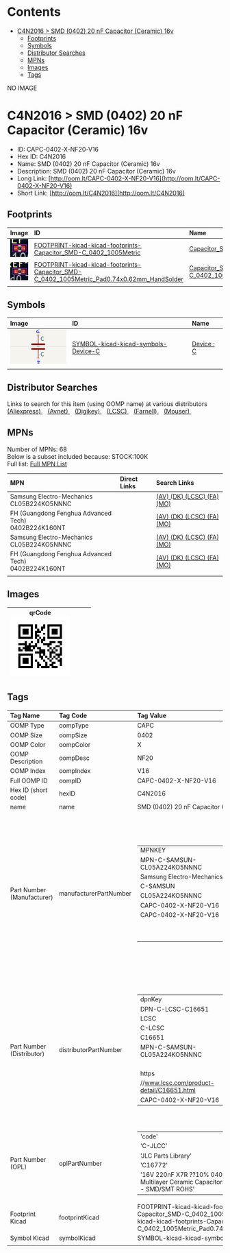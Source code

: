 



Contents
========

* [C4N2016 > SMD (0402) 20 nF Capacitor (Ceramic) 16v](#c4n2016--smd-0402-20-nf-capacitor-ceramic-16v)
	* [Footprints](#footprints)
	* [Symbols](#symbols)
	* [Distributor Searches](#distributor-searches)
	* [MPNs](#mpns)
	* [Images](#images)
	* [Tags](#tags)
  
NO IMAGE  
# C4N2016 > SMD (0402) 20 nF Capacitor (Ceramic) 16v

- ID: CAPC-0402-X-NF20-V16
- Hex ID: C4N2016
- Name: SMD (0402) 20 nF Capacitor (Ceramic) 16v
- Description: SMD (0402) 20 nF Capacitor (Ceramic) 16v
- Long Link: [http://oom.lt/CAPC-0402-X-NF20-V16](http://oom.lt/CAPC-0402-X-NF20-V16)
- Short Link: [http://oom.lt/C4N2016](http://oom.lt/C4N2016)

## Footprints
  

|Image|ID|Name|
| :--- | :--- | :--- |
|[![](https://raw.githubusercontent.com/oomlout/oomlout_OOMP_eda_V2/main/FOOTPRINT/kicad/kicad-footprints/Capacitor_SMD/C_0402_1005Metric/image_140.png)](https://github.com/oomlout/oomlout_OOMP_eda_V2/tree/main/FOOTPRINT/kicad/kicad-footprints/Capacitor_SMD/C_0402_1005Metric/)|[FOOTPRINT-kicad-kicad-footprints-Capacitor_SMD-C_0402_1005Metric](https://github.com/oomlout/oomlout_OOMP_eda_V2/tree/main/FOOTPRINT/kicad/kicad-footprints/Capacitor_SMD/C_0402_1005Metric/)|[Capacitor_SMD : C_0402_1005Metric](https://github.com/oomlout/oomlout_OOMP_eda_V2/tree/main/FOOTPRINT/kicad/kicad-footprints/Capacitor_SMD/C_0402_1005Metric/)|
|[![](https://raw.githubusercontent.com/oomlout/oomlout_OOMP_eda_V2/main/FOOTPRINT/kicad/kicad-footprints/Capacitor_SMD/C_0402_1005Metric_Pad0.74x0.62mm_HandSolder/image_140.png)](https://github.com/oomlout/oomlout_OOMP_eda_V2/tree/main/FOOTPRINT/kicad/kicad-footprints/Capacitor_SMD/C_0402_1005Metric_Pad0.74x0.62mm_HandSolder/)|[FOOTPRINT-kicad-kicad-footprints-Capacitor_SMD-C_0402_1005Metric_Pad0.74x0.62mm_HandSolder](https://github.com/oomlout/oomlout_OOMP_eda_V2/tree/main/FOOTPRINT/kicad/kicad-footprints/Capacitor_SMD/C_0402_1005Metric_Pad0.74x0.62mm_HandSolder/)|[Capacitor_SMD : C_0402_1005Metric_Pad0.74x0.62mm_HandSolder](https://github.com/oomlout/oomlout_OOMP_eda_V2/tree/main/FOOTPRINT/kicad/kicad-footprints/Capacitor_SMD/C_0402_1005Metric_Pad0.74x0.62mm_HandSolder/)|
||||

## Symbols
  

|Image|ID|Name|
| :--- | :--- | :--- |
|[![](https://raw.githubusercontent.com/oomlout/oomlout_OOMP_eda_V2/main/SYMBOL/kicad/kicad-symbols/Device/C/image_140.png)](https://github.com/oomlout/oomlout_OOMP_eda_V2/tree/main/SYMBOL/kicad/kicad-symbols/Device/C/)|[SYMBOL-kicad-kicad-symbols-Device-C](https://github.com/oomlout/oomlout_OOMP_eda_V2/tree/main/SYMBOL/kicad/kicad-symbols/Device/C/)|[Device : C](https://github.com/oomlout/oomlout_OOMP_eda_V2/tree/main/SYMBOL/kicad/kicad-symbols/Device/C/)|
||||

## Distributor Searches
  
Links to search for this item (using OOMP name) at various distributors  
[(Aliexpress) ](https://www.aliexpress.com/wholesale?SearchText=1117SMD+0402+20+nF+Capacitor+Ceramic+16v)&nbsp;&nbsp;&nbsp;[(Avnet) ](https://www.avnet.com/shop/us/search/SMD+0402+20+nF+Capacitor+Ceramic+16v)&nbsp;&nbsp;&nbsp;[(Digikey) ](https://www.digikey.co.uk/en/products/result?s=SMD+0402+20+nF+Capacitor+Ceramic+16v)&nbsp;&nbsp;&nbsp;[(LCSC) ](https://www.lcsc.com/search?q=SMD+0402+20+nF+Capacitor+Ceramic+16v)&nbsp;&nbsp;&nbsp;[(Farnell) ](https://uk.farnell.com/search?st=SMD+0402+20+nF+Capacitor+Ceramic+16v)&nbsp;&nbsp;&nbsp;[(Mouser) ](https://www.mouser.com/c/?q=SMD+0402+20+nF+Capacitor+Ceramic+16v)&nbsp;&nbsp;&nbsp;
## MPNs
  
Number of MPNs: 68<br>Below is a subset included because: STOCK:100K <br>Full list: [Full MPN List](MPNLIST.md)  

|MPN|Direct Links|Search Links|
| :--- | :--- | :--- |
|Samsung Electro-Mechanics<br>CL05B224KO5NNNC||[(AV) ](https://www.avnet.com/shop/us/search/CL05B224KO5NNNC)[(DK) ](https://www.digikey.co.uk/products/en?keywords=CL05B224KO5NNNC)[(LCSC) ](https://www.lcsc.com/search?q=CL05B224KO5NNNC)[(FA) ](https://uk.farnell.com/search?st=CL05B224KO5NNNC)[(MO) ](https://www.mouser.com/c/?q=CL05B224KO5NNNC)|
|FH (Guangdong Fenghua Advanced Tech)<br>0402B224K160NT||[(AV) ](https://www.avnet.com/shop/us/search/0402B224K160NT)[(DK) ](https://www.digikey.co.uk/products/en?keywords=0402B224K160NT)[(LCSC) ](https://www.lcsc.com/search?q=0402B224K160NT)[(FA) ](https://uk.farnell.com/search?st=0402B224K160NT)[(MO) ](https://www.mouser.com/c/?q=0402B224K160NT)|
|Samsung Electro-Mechanics<br>CL05B224KO5NNNC||[(AV) ](https://www.avnet.com/shop/us/search/CL05B224KO5NNNC)[(DK) ](https://www.digikey.co.uk/products/en?keywords=CL05B224KO5NNNC)[(LCSC) ](https://www.lcsc.com/search?q=CL05B224KO5NNNC)[(FA) ](https://uk.farnell.com/search?st=CL05B224KO5NNNC)[(MO) ](https://www.mouser.com/c/?q=CL05B224KO5NNNC)|
|FH (Guangdong Fenghua Advanced Tech)<br>0402B224K160NT||[(AV) ](https://www.avnet.com/shop/us/search/0402B224K160NT)[(DK) ](https://www.digikey.co.uk/products/en?keywords=0402B224K160NT)[(LCSC) ](https://www.lcsc.com/search?q=0402B224K160NT)[(FA) ](https://uk.farnell.com/search?st=0402B224K160NT)[(MO) ](https://www.mouser.com/c/?q=0402B224K160NT)|
||||

## Images
  

|qrCode<br>[![](https://raw.githubusercontent.com/oomlout/oomlout_OOMP_parts_V2/main/CAPC/0402/X/NF20/V16/qrCode_140.png)](https://github.com/oomlout/oomlout_OOMP_parts_V2/tree/main/CAPC/0402/X/NF20/V16/qrCode.png)||||
| :---: | :---: | :---: | :---: |

## Tags
  

|Tag Name|Tag Code|Tag Value|
| :--- | :--- | :--- |
|OOMP Type|oompType|CAPC|
|OOMP Size|oompSize|0402|
|OOMP Color|oompColor|X|
|OOMP Description|oompDesc|NF20|
|OOMP Index|oompIndex|V16|
|Full OOMP ID|oompID|CAPC-0402-X-NF20-V16|
|Hex ID (short code)|hexID|C4N2016|
|name|name|SMD (0402) 20 nF Capacitor (Ceramic) 16v|
|Part Number (Manufacturer)|manufacturerPartNumber|<table><tr><td>MPNKEY</td></tr><tr><td> MPN-C-SAMSUN-CL05A224KO5NNNC</td><td> MANUFACTURER</td></tr><tr><td> Samsung Electro-Mechanics</td><td> MANUCODE</td></tr><tr><td> C-SAMSUN</td><td> MPN</td></tr><tr><td> CL05A224KO5NNNC</td><td> OOMPIDPARTIAL</td></tr><tr><td> CAPC-0402-X-NF20-V16</td><td> OOMPID</td></tr><tr><td> CAPC-0402-X-NF20-V16</td><td> LINK</td></tr><tr><td> </td><td> DESCRIPTION</td></tr><tr><td> </td><td> TAGS</td></tr><tr><td> </td></tr></table></td><td> <table><tr><td>MPNKEY</td></tr><tr><td> MPN-C-SAMSUN-CL05B224KO5NNNC</td><td> MANUFACTURER</td></tr><tr><td> Samsung Electro-Mechanics</td><td> MANUCODE</td></tr><tr><td> C-SAMSUN</td><td> MPN</td></tr><tr><td> CL05B224KO5NNNC</td><td> OOMPIDPARTIAL</td></tr><tr><td> CAPC-0402-X-NF20-V16</td><td> OOMPID</td></tr><tr><td> CAPC-0402-X-NF20-V16</td><td> LINK</td></tr><tr><td> </td><td> DESCRIPTION</td></tr><tr><td> </td><td> TAGS</td></tr><tr><td> STOCK</td></tr><tr><td>100K</td></tr></table></td><td> <table><tr><td>MPNKEY</td></tr><tr><td> MPN-C-MURATA-GRM155R71C224KA12D</td><td> MANUFACTURER</td></tr><tr><td> Murata Electronics</td><td> MANUCODE</td></tr><tr><td> C-MURATA</td><td> MPN</td></tr><tr><td> GRM155R71C224KA12D</td><td> OOMPIDPARTIAL</td></tr><tr><td> CAPC-0402-X-NF20-V16</td><td> OOMPID</td></tr><tr><td> CAPC-0402-X-NF20-V16</td><td> LINK</td></tr><tr><td> </td><td> DESCRIPTION</td></tr><tr><td> </td><td> TAGS</td></tr><tr><td> STOCK</td></tr><tr><td>10K</td></tr></table></td><td> <table><tr><td>MPNKEY</td></tr><tr><td> MPN-C-TAIYOY-EMK105B7224KV-FR</td><td> MANUFACTURER</td></tr><tr><td> Taiyo Yuden</td><td> MANUCODE</td></tr><tr><td> C-TAIYOY</td><td> MPN</td></tr><tr><td> EMK105B7224KV-FR</td><td> OOMPIDPARTIAL</td></tr><tr><td> CAPC-0402-X-NF20-V16</td><td> OOMPID</td></tr><tr><td> CAPC-0402-X-NF20-V16</td><td> LINK</td></tr><tr><td> </td><td> DESCRIPTION</td></tr><tr><td> </td><td> TAGS</td></tr><tr><td> </td></tr></table></td><td> <table><tr><td>MPNKEY</td></tr><tr><td> MPN-C-TAIYOY-EMK105BJ224KV-F</td><td> MANUFACTURER</td></tr><tr><td> Taiyo Yuden</td><td> MANUCODE</td></tr><tr><td> C-TAIYOY</td><td> MPN</td></tr><tr><td> EMK105BJ224KV-F</td><td> OOMPIDPARTIAL</td></tr><tr><td> CAPC-0402-X-NF20-V16</td><td> OOMPID</td></tr><tr><td> CAPC-0402-X-NF20-V16</td><td> LINK</td></tr><tr><td> </td><td> DESCRIPTION</td></tr><tr><td> </td><td> TAGS</td></tr><tr><td> </td></tr></table></td><td> <table><tr><td>MPNKEY</td></tr><tr><td> MPN-C-YAGEO-CC0402KRX5R7BB224</td><td> MANUFACTURER</td></tr><tr><td> YAGEO</td><td> MANUCODE</td></tr><tr><td> C-YAGEO</td><td> MPN</td></tr><tr><td> CC0402KRX5R7BB224</td><td> OOMPIDPARTIAL</td></tr><tr><td> CAPC-0402-X-NF20-V16</td><td> OOMPID</td></tr><tr><td> CAPC-0402-X-NF20-V16</td><td> LINK</td></tr><tr><td> </td><td> DESCRIPTION</td></tr><tr><td> </td><td> TAGS</td></tr><tr><td> STOCK</td></tr><tr><td>10K</td></tr></table></td><td> <table><tr><td>MPNKEY</td></tr><tr><td> MPN-C-YAGEO-CC0402ZRY5V7BB224</td><td> MANUFACTURER</td></tr><tr><td> YAGEO</td><td> MANUCODE</td></tr><tr><td> C-YAGEO</td><td> MPN</td></tr><tr><td> CC0402ZRY5V7BB224</td><td> OOMPIDPARTIAL</td></tr><tr><td> CAPC-0402-X-NF20-V16</td><td> OOMPID</td></tr><tr><td> CAPC-0402-X-NF20-V16</td><td> LINK</td></tr><tr><td> </td><td> DESCRIPTION</td></tr><tr><td> </td><td> TAGS</td></tr><tr><td> </td></tr></table></td><td> <table><tr><td>MPNKEY</td></tr><tr><td> MPN-C-MURATA-GCM155R71C224KE02D</td><td> MANUFACTURER</td></tr><tr><td> Murata Electronics</td><td> MANUCODE</td></tr><tr><td> C-MURATA</td><td> MPN</td></tr><tr><td> GCM155R71C224KE02D</td><td> OOMPIDPARTIAL</td></tr><tr><td> CAPC-0402-X-NF20-V16</td><td> OOMPID</td></tr><tr><td> CAPC-0402-X-NF20-V16</td><td> LINK</td></tr><tr><td> </td><td> DESCRIPTION</td></tr><tr><td> </td><td> TAGS</td></tr><tr><td> STOCK</td></tr><tr><td>10K</td></tr></table></td><td> <table><tr><td>MPNKEY</td></tr><tr><td> MPN-C-DARFON-C1005X5R224METS</td><td> MANUFACTURER</td></tr><tr><td> Darfon Elec</td><td> MANUCODE</td></tr><tr><td> C-DARFON</td><td> MPN</td></tr><tr><td> C1005X5R224METS</td><td> OOMPIDPARTIAL</td></tr><tr><td> CAPC-0402-X-NF20-V16</td><td> OOMPID</td></tr><tr><td> CAPC-0402-X-NF20-V16</td><td> LINK</td></tr><tr><td> </td><td> DESCRIPTION</td></tr><tr><td> </td><td> TAGS</td></tr><tr><td> STOCK</td></tr><tr><td>1K</td></tr></table></td><td> <table><tr><td>MPNKEY</td></tr><tr><td> MPN-C-DARFON-C1005Y5V224ZETS</td><td> MANUFACTURER</td></tr><tr><td> Darfon Elec</td><td> MANUCODE</td></tr><tr><td> C-DARFON</td><td> MPN</td></tr><tr><td> C1005Y5V224ZETS</td><td> OOMPIDPARTIAL</td></tr><tr><td> CAPC-0402-X-NF20-V16</td><td> OOMPID</td></tr><tr><td> CAPC-0402-X-NF20-V16</td><td> LINK</td></tr><tr><td> </td><td> DESCRIPTION</td></tr><tr><td> </td><td> TAGS</td></tr><tr><td> STOCK</td></tr><tr><td>1K</td></tr></table></td><td> <table><tr><td>MPNKEY</td></tr><tr><td> MPN-C-WALSIN-0402X224K160CT</td><td> MANUFACTURER</td></tr><tr><td> Walsin Tech Corp</td><td> MANUCODE</td></tr><tr><td> C-WALSIN</td><td> MPN</td></tr><tr><td> 0402X224K160CT</td><td> OOMPIDPARTIAL</td></tr><tr><td> CAPC-0402-X-NF20-V16</td><td> OOMPID</td></tr><tr><td> CAPC-0402-X-NF20-V16</td><td> LINK</td></tr><tr><td> </td><td> DESCRIPTION</td></tr><tr><td> </td><td> TAGS</td></tr><tr><td> STOCK</td></tr><tr><td>10K</td></tr></table></td><td> <table><tr><td>MPNKEY</td></tr><tr><td> MPN-C-MURATA-GRM155R61C224MA12D</td><td> MANUFACTURER</td></tr><tr><td> Murata Electronics</td><td> MANUCODE</td></tr><tr><td> C-MURATA</td><td> MPN</td></tr><tr><td> GRM155R61C224MA12D</td><td> OOMPIDPARTIAL</td></tr><tr><td> CAPC-0402-X-NF20-V16</td><td> OOMPID</td></tr><tr><td> CAPC-0402-X-NF20-V16</td><td> LINK</td></tr><tr><td> </td><td> DESCRIPTION</td></tr><tr><td> </td><td> TAGS</td></tr><tr><td> </td></tr></table></td><td> <table><tr><td>MPNKEY</td></tr><tr><td> MPN-C-FHGUAN-0402B224K160NT</td><td> MANUFACTURER</td></tr><tr><td> FH (Guangdong Fenghua Advanced Tech)</td><td> MANUCODE</td></tr><tr><td> C-FHGUAN</td><td> MPN</td></tr><tr><td> 0402B224K160NT</td><td> OOMPIDPARTIAL</td></tr><tr><td> CAPC-0402-X-NF20-V16</td><td> OOMPID</td></tr><tr><td> CAPC-0402-X-NF20-V16</td><td> LINK</td></tr><tr><td> </td><td> DESCRIPTION</td></tr><tr><td> </td><td> TAGS</td></tr><tr><td> STOCK</td></tr><tr><td>100K</td></tr></table></td><td> <table><tr><td>MPNKEY</td></tr><tr><td> MPN-C-TDK-CGA2B1X5R1C224K050BC</td><td> MANUFACTURER</td></tr><tr><td> TDK</td><td> MANUCODE</td></tr><tr><td> C-TDK</td><td> MPN</td></tr><tr><td> CGA2B1X5R1C224K050BC</td><td> OOMPIDPARTIAL</td></tr><tr><td> CAPC-0402-X-NF20-V16</td><td> OOMPID</td></tr><tr><td> CAPC-0402-X-NF20-V16</td><td> LINK</td></tr><tr><td> </td><td> DESCRIPTION</td></tr><tr><td> </td><td> TAGS</td></tr><tr><td> </td></tr></table></td><td> <table><tr><td>MPNKEY</td></tr><tr><td> MPN-C-SAMSUN-CL05F224ZO5NNNC</td><td> MANUFACTURER</td></tr><tr><td> Samsung Electro-Mechanics</td><td> MANUCODE</td></tr><tr><td> C-SAMSUN</td><td> MPN</td></tr><tr><td> CL05F224ZO5NNNC</td><td> OOMPIDPARTIAL</td></tr><tr><td> CAPC-0402-X-NF20-V16</td><td> OOMPID</td></tr><tr><td> CAPC-0402-X-NF20-V16</td><td> LINK</td></tr><tr><td> </td><td> DESCRIPTION</td></tr><tr><td> </td><td> TAGS</td></tr><tr><td> STOCK</td></tr><tr><td>1K</td></tr></table></td><td> <table><tr><td>MPNKEY</td></tr><tr><td> MPN-C-DARFON-C1005Y5V224METS</td><td> MANUFACTURER</td></tr><tr><td> Darfon Elec</td><td> MANUCODE</td></tr><tr><td> C-DARFON</td><td> MPN</td></tr><tr><td> C1005Y5V224METS</td><td> OOMPIDPARTIAL</td></tr><tr><td> CAPC-0402-X-NF20-V16</td><td> OOMPID</td></tr><tr><td> CAPC-0402-X-NF20-V16</td><td> LINK</td></tr><tr><td> </td><td> DESCRIPTION</td></tr><tr><td> </td><td> TAGS</td></tr><tr><td> </td></tr></table></td><td> <table><tr><td>MPNKEY</td></tr><tr><td> MPN-C-EYANGS-C0402X7R224K160NTN</td><td> MANUFACTURER</td></tr><tr><td> EYANG(Shenzhen Eyang Tech Development)</td><td> MANUCODE</td></tr><tr><td> C-EYANGS</td><td> MPN</td></tr><tr><td> C0402X7R224K160NTN</td><td> OOMPIDPARTIAL</td></tr><tr><td> CAPC-0402-X-NF20-V16</td><td> OOMPID</td></tr><tr><td> CAPC-0402-X-NF20-V16</td><td> LINK</td></tr><tr><td> </td><td> DESCRIPTION</td></tr><tr><td> </td><td> TAGS</td></tr><tr><td> </td></tr></table></td><td> <table><tr><td>MPNKEY</td></tr><tr><td> MPN-C-YAGEO-CC0402KRX7R7BB224</td><td> MANUFACTURER</td></tr><tr><td> YAGEO</td><td> MANUCODE</td></tr><tr><td> C-YAGEO</td><td> MPN</td></tr><tr><td> CC0402KRX7R7BB224</td><td> OOMPIDPARTIAL</td></tr><tr><td> CAPC-0402-X-NF20-V16</td><td> OOMPID</td></tr><tr><td> CAPC-0402-X-NF20-V16</td><td> LINK</td></tr><tr><td> </td><td> DESCRIPTION</td></tr><tr><td> </td><td> TAGS</td></tr><tr><td> STOCK</td></tr><tr><td>10K</td></tr></table></td><td> <table><tr><td>MPNKEY</td></tr><tr><td> MPN-C-TDK-CGA2B2X7R1C224KT000F</td><td> MANUFACTURER</td></tr><tr><td> TDK</td><td> MANUCODE</td></tr><tr><td> C-TDK</td><td> MPN</td></tr><tr><td> CGA2B2X7R1C224KT000F</td><td> OOMPIDPARTIAL</td></tr><tr><td> CAPC-0402-X-NF20-V16</td><td> OOMPID</td></tr><tr><td> CAPC-0402-X-NF20-V16</td><td> LINK</td></tr><tr><td> </td><td> DESCRIPTION</td></tr><tr><td> </td><td> TAGS</td></tr><tr><td> </td></tr></table></td><td> <table><tr><td>MPNKEY</td></tr><tr><td> MPN-C-WALSIN-0402B224K160CT</td><td> MANUFACTURER</td></tr><tr><td> Walsin Tech Corp</td><td> MANUCODE</td></tr><tr><td> C-WALSIN</td><td> MPN</td></tr><tr><td> 0402B224K160CT</td><td> OOMPIDPARTIAL</td></tr><tr><td> CAPC-0402-X-NF20-V16</td><td> OOMPID</td></tr><tr><td> CAPC-0402-X-NF20-V16</td><td> LINK</td></tr><tr><td> </td><td> DESCRIPTION</td></tr><tr><td> </td><td> TAGS</td></tr><tr><td> </td></tr></table></td><td> <table><tr><td>MPNKEY</td></tr><tr><td> MPN-C-CCTC-TCC0402X5R224K160AT</td><td> MANUFACTURER</td></tr><tr><td> CCTC</td><td> MANUCODE</td></tr><tr><td> C-CCTC</td><td> MPN</td></tr><tr><td> TCC0402X5R224K160AT</td><td> OOMPIDPARTIAL</td></tr><tr><td> CAPC-0402-X-NF20-V16</td><td> OOMPID</td></tr><tr><td> CAPC-0402-X-NF20-V16</td><td> LINK</td></tr><tr><td> </td><td> DESCRIPTION</td></tr><tr><td> </td><td> TAGS</td></tr><tr><td> STOCK</td></tr><tr><td>1K</td></tr></table></td><td> <table><tr><td>MPNKEY</td></tr><tr><td> MPN-C-WALSIN-0402F224Z160CT</td><td> MANUFACTURER</td></tr><tr><td> Walsin Tech Corp</td><td> MANUCODE</td></tr><tr><td> C-WALSIN</td><td> MPN</td></tr><tr><td> 0402F224Z160CT</td><td> OOMPIDPARTIAL</td></tr><tr><td> CAPC-0402-X-NF20-V16</td><td> OOMPID</td></tr><tr><td> CAPC-0402-X-NF20-V16</td><td> LINK</td></tr><tr><td> </td><td> DESCRIPTION</td></tr><tr><td> </td><td> TAGS</td></tr><tr><td> STOCK</td></tr><tr><td>1K</td></tr></table></td><td> <table><tr><td>MPNKEY</td></tr><tr><td> MPN-C-TAIYOY-EMK105B7224KVHF</td><td> MANUFACTURER</td></tr><tr><td> Taiyo Yuden</td><td> MANUCODE</td></tr><tr><td> C-TAIYOY</td><td> MPN</td></tr><tr><td> EMK105B7224KVHF</td><td> OOMPIDPARTIAL</td></tr><tr><td> CAPC-0402-X-NF20-V16</td><td> OOMPID</td></tr><tr><td> CAPC-0402-X-NF20-V16</td><td> LINK</td></tr><tr><td> </td><td> DESCRIPTION</td></tr><tr><td> </td><td> TAGS</td></tr><tr><td> STOCK</td></tr><tr><td>1K</td></tr></table></td><td> <table><tr><td>MPNKEY</td></tr><tr><td> MPN-C-TDK-C1005X7R1C224KT000E</td><td> MANUFACTURER</td></tr><tr><td> TDK</td><td> MANUCODE</td></tr><tr><td> C-TDK</td><td> MPN</td></tr><tr><td> C1005X7R1C224KT000E</td><td> OOMPIDPARTIAL</td></tr><tr><td> CAPC-0402-X-NF20-V16</td><td> OOMPID</td></tr><tr><td> CAPC-0402-X-NF20-V16</td><td> LINK</td></tr><tr><td> </td><td> DESCRIPTION</td></tr><tr><td> </td><td> TAGS</td></tr><tr><td> STOCK</td></tr><tr><td>1K</td></tr></table></td><td> <table><tr><td>MPNKEY</td></tr><tr><td> MPN-C-TDK-C1005X5R1C224KT000F</td><td> MANUFACTURER</td></tr><tr><td> TDK</td><td> MANUCODE</td></tr><tr><td> C-TDK</td><td> MPN</td></tr><tr><td> C1005X5R1C224KT000F</td><td> OOMPIDPARTIAL</td></tr><tr><td> CAPC-0402-X-NF20-V16</td><td> OOMPID</td></tr><tr><td> CAPC-0402-X-NF20-V16</td><td> LINK</td></tr><tr><td> </td><td> DESCRIPTION</td></tr><tr><td> </td><td> TAGS</td></tr><tr><td> STOCK</td></tr><tr><td>1K</td></tr></table></td><td> <table><tr><td>MPNKEY</td></tr><tr><td> MPN-C-PSAPRO-FN15B224K160PNG</td><td> MANUFACTURER</td></tr><tr><td> PSA(Prosperity Dielectrics)</td><td> MANUCODE</td></tr><tr><td> C-PSAPRO</td><td> MPN</td></tr><tr><td> FN15B224K160PNG</td><td> OOMPIDPARTIAL</td></tr><tr><td> CAPC-0402-X-NF20-V16</td><td> OOMPID</td></tr><tr><td> CAPC-0402-X-NF20-V16</td><td> LINK</td></tr><tr><td> </td><td> DESCRIPTION</td></tr><tr><td> </td><td> TAGS</td></tr><tr><td> </td></tr></table></td><td> <table><tr><td>MPNKEY</td></tr><tr><td> MPN-C-SANYEA-C0402X5R224K160NT</td><td> MANUFACTURER</td></tr><tr><td> SANYEAR</td><td> MANUCODE</td></tr><tr><td> C-SANYEA</td><td> MPN</td></tr><tr><td> C0402X5R224K160NT</td><td> OOMPIDPARTIAL</td></tr><tr><td> CAPC-0402-X-NF20-V16</td><td> OOMPID</td></tr><tr><td> CAPC-0402-X-NF20-V16</td><td> LINK</td></tr><tr><td> </td><td> DESCRIPTION</td></tr><tr><td> </td><td> TAGS</td></tr><tr><td> STOCK</td></tr><tr><td>1K</td></tr></table></td><td> <table><tr><td>MPNKEY</td></tr><tr><td> MPN-C-SAMSUN-CL05Y224KO5VPNC</td><td> MANUFACTURER</td></tr><tr><td> Samsung Electro-Mechanics</td><td> MANUCODE</td></tr><tr><td> C-SAMSUN</td><td> MPN</td></tr><tr><td> CL05Y224KO5VPNC</td><td> OOMPIDPARTIAL</td></tr><tr><td> CAPC-0402-X-NF20-V16</td><td> OOMPID</td></tr><tr><td> CAPC-0402-X-NF20-V16</td><td> LINK</td></tr><tr><td> </td><td> DESCRIPTION</td></tr><tr><td> </td><td> TAGS</td></tr><tr><td> STOCK</td></tr><tr><td>1K</td></tr></table></td><td> <table><tr><td>MPNKEY</td></tr><tr><td> MPN-C-SANYEA-C0402X7R224K160NT</td><td> MANUFACTURER</td></tr><tr><td> SANYEAR</td><td> MANUCODE</td></tr><tr><td> C-SANYEA</td><td> MPN</td></tr><tr><td> C0402X7R224K160NT</td><td> OOMPIDPARTIAL</td></tr><tr><td> CAPC-0402-X-NF20-V16</td><td> OOMPID</td></tr><tr><td> CAPC-0402-X-NF20-V16</td><td> LINK</td></tr><tr><td> </td><td> DESCRIPTION</td></tr><tr><td> </td><td> TAGS</td></tr><tr><td> STOCK</td></tr><tr><td>1K</td></tr></table></td><td> <table><tr><td>MPNKEY</td></tr><tr><td> MPN-C-PSAPRO-FN15X224K160PNG</td><td> MANUFACTURER</td></tr><tr><td> PSA(Prosperity Dielectrics)</td><td> MANUCODE</td></tr><tr><td> C-PSAPRO</td><td> MPN</td></tr><tr><td> FN15X224K160PNG</td><td> OOMPIDPARTIAL</td></tr><tr><td> CAPC-0402-X-NF20-V16</td><td> OOMPID</td></tr><tr><td> CAPC-0402-X-NF20-V16</td><td> LINK</td></tr><tr><td> </td><td> DESCRIPTION</td></tr><tr><td> </td><td> TAGS</td></tr><tr><td> STOCK</td></tr><tr><td>1K</td></tr></table></td><td> <table><tr><td>MPNKEY</td></tr><tr><td> MPN-C-CCTC-TCC0402X7R224K160AT</td><td> MANUFACTURER</td></tr><tr><td> CCTC</td><td> MANUCODE</td></tr><tr><td> C-CCTC</td><td> MPN</td></tr><tr><td> TCC0402X7R224K160AT</td><td> OOMPIDPARTIAL</td></tr><tr><td> CAPC-0402-X-NF20-V16</td><td> OOMPID</td></tr><tr><td> CAPC-0402-X-NF20-V16</td><td> LINK</td></tr><tr><td> </td><td> DESCRIPTION</td></tr><tr><td> </td><td> TAGS</td></tr><tr><td> STOCK</td></tr><tr><td>1K</td></tr></table></td><td> <table><tr><td>MPNKEY</td></tr><tr><td> MPN-C-SAMSUN-CL05B224MO5NNNC</td><td> MANUFACTURER</td></tr><tr><td> Samsung Electro-Mechanics</td><td> MANUCODE</td></tr><tr><td> C-SAMSUN</td><td> MPN</td></tr><tr><td> CL05B224MO5NNNC</td><td> OOMPIDPARTIAL</td></tr><tr><td> CAPC-0402-X-NF20-V16</td><td> OOMPID</td></tr><tr><td> CAPC-0402-X-NF20-V16</td><td> LINK</td></tr><tr><td> </td><td> DESCRIPTION</td></tr><tr><td> </td><td> TAGS</td></tr><tr><td> </td></tr></table></td><td> <table><tr><td>MPNKEY</td></tr><tr><td> MPN-C-FHGUAN-0402B203K160NT</td><td> MANUFACTURER</td></tr><tr><td> FH (Guangdong Fenghua Advanced Tech)</td><td> MANUCODE</td></tr><tr><td> C-FHGUAN</td><td> MPN</td></tr><tr><td> 0402B203K160NT</td><td> OOMPIDPARTIAL</td></tr><tr><td> CAPC-0402-X-NF20-V16</td><td> OOMPID</td></tr><tr><td> CAPC-0402-X-NF20-V16</td><td> LINK</td></tr><tr><td> </td><td> DESCRIPTION</td></tr><tr><td> </td><td> TAGS</td></tr><tr><td> STOCK</td></tr><tr><td>1K</td></tr></table></td><td> <table><tr><td>MPNKEY</td></tr><tr><td> MPN-C-KYOCER-0402YC224KAT2A</td><td> MANUFACTURER</td></tr><tr><td> Kyocera AVX</td><td> MANUCODE</td></tr><tr><td> C-KYOCER</td><td> MPN</td></tr><tr><td> 0402YC224KAT2A</td><td> OOMPIDPARTIAL</td></tr><tr><td> CAPC-0402-X-NF20-V16</td><td> OOMPID</td></tr><tr><td> CAPC-0402-X-NF20-V16</td><td> LINK</td></tr><tr><td> </td><td> DESCRIPTION</td></tr><tr><td> </td><td> TAGS</td></tr><tr><td> </td></tr></table></td><td> <table><tr><td>MPNKEY</td></tr><tr><td> MPN-C-SAMSUN-CL05A224KO5NNNC</td><td> MANUFACTURER</td></tr><tr><td> Samsung Electro-Mechanics</td><td> MANUCODE</td></tr><tr><td> C-SAMSUN</td><td> MPN</td></tr><tr><td> CL05A224KO5NNNC</td><td> OOMPIDPARTIAL</td></tr><tr><td> CAPC-0402-X-NF20-V16</td><td> OOMPID</td></tr><tr><td> CAPC-0402-X-NF20-V16</td><td> LINK</td></tr><tr><td> </td><td> DESCRIPTION</td></tr><tr><td> </td><td> TAGS</td></tr><tr><td> </td></tr></table></td><td> <table><tr><td>MPNKEY</td></tr><tr><td> MPN-C-SAMSUN-CL05B224KO5NNNC</td><td> MANUFACTURER</td></tr><tr><td> Samsung Electro-Mechanics</td><td> MANUCODE</td></tr><tr><td> C-SAMSUN</td><td> MPN</td></tr><tr><td> CL05B224KO5NNNC</td><td> OOMPIDPARTIAL</td></tr><tr><td> CAPC-0402-X-NF20-V16</td><td> OOMPID</td></tr><tr><td> CAPC-0402-X-NF20-V16</td><td> LINK</td></tr><tr><td> </td><td> DESCRIPTION</td></tr><tr><td> </td><td> TAGS</td></tr><tr><td> STOCK</td></tr><tr><td>100K</td></tr></table></td><td> <table><tr><td>MPNKEY</td></tr><tr><td> MPN-C-MURATA-GRM155R71C224KA12D</td><td> MANUFACTURER</td></tr><tr><td> Murata Electronics</td><td> MANUCODE</td></tr><tr><td> C-MURATA</td><td> MPN</td></tr><tr><td> GRM155R71C224KA12D</td><td> OOMPIDPARTIAL</td></tr><tr><td> CAPC-0402-X-NF20-V16</td><td> OOMPID</td></tr><tr><td> CAPC-0402-X-NF20-V16</td><td> LINK</td></tr><tr><td> </td><td> DESCRIPTION</td></tr><tr><td> </td><td> TAGS</td></tr><tr><td> STOCK</td></tr><tr><td>10K</td></tr></table></td><td> <table><tr><td>MPNKEY</td></tr><tr><td> MPN-C-TAIYOY-EMK105B7224KV-FR</td><td> MANUFACTURER</td></tr><tr><td> Taiyo Yuden</td><td> MANUCODE</td></tr><tr><td> C-TAIYOY</td><td> MPN</td></tr><tr><td> EMK105B7224KV-FR</td><td> OOMPIDPARTIAL</td></tr><tr><td> CAPC-0402-X-NF20-V16</td><td> OOMPID</td></tr><tr><td> CAPC-0402-X-NF20-V16</td><td> LINK</td></tr><tr><td> </td><td> DESCRIPTION</td></tr><tr><td> </td><td> TAGS</td></tr><tr><td> </td></tr></table></td><td> <table><tr><td>MPNKEY</td></tr><tr><td> MPN-C-TAIYOY-EMK105BJ224KV-F</td><td> MANUFACTURER</td></tr><tr><td> Taiyo Yuden</td><td> MANUCODE</td></tr><tr><td> C-TAIYOY</td><td> MPN</td></tr><tr><td> EMK105BJ224KV-F</td><td> OOMPIDPARTIAL</td></tr><tr><td> CAPC-0402-X-NF20-V16</td><td> OOMPID</td></tr><tr><td> CAPC-0402-X-NF20-V16</td><td> LINK</td></tr><tr><td> </td><td> DESCRIPTION</td></tr><tr><td> </td><td> TAGS</td></tr><tr><td> </td></tr></table></td><td> <table><tr><td>MPNKEY</td></tr><tr><td> MPN-C-YAGEO-CC0402KRX5R7BB224</td><td> MANUFACTURER</td></tr><tr><td> YAGEO</td><td> MANUCODE</td></tr><tr><td> C-YAGEO</td><td> MPN</td></tr><tr><td> CC0402KRX5R7BB224</td><td> OOMPIDPARTIAL</td></tr><tr><td> CAPC-0402-X-NF20-V16</td><td> OOMPID</td></tr><tr><td> CAPC-0402-X-NF20-V16</td><td> LINK</td></tr><tr><td> </td><td> DESCRIPTION</td></tr><tr><td> </td><td> TAGS</td></tr><tr><td> STOCK</td></tr><tr><td>10K</td></tr></table></td><td> <table><tr><td>MPNKEY</td></tr><tr><td> MPN-C-YAGEO-CC0402ZRY5V7BB224</td><td> MANUFACTURER</td></tr><tr><td> YAGEO</td><td> MANUCODE</td></tr><tr><td> C-YAGEO</td><td> MPN</td></tr><tr><td> CC0402ZRY5V7BB224</td><td> OOMPIDPARTIAL</td></tr><tr><td> CAPC-0402-X-NF20-V16</td><td> OOMPID</td></tr><tr><td> CAPC-0402-X-NF20-V16</td><td> LINK</td></tr><tr><td> </td><td> DESCRIPTION</td></tr><tr><td> </td><td> TAGS</td></tr><tr><td> </td></tr></table></td><td> <table><tr><td>MPNKEY</td></tr><tr><td> MPN-C-MURATA-GCM155R71C224KE02D</td><td> MANUFACTURER</td></tr><tr><td> Murata Electronics</td><td> MANUCODE</td></tr><tr><td> C-MURATA</td><td> MPN</td></tr><tr><td> GCM155R71C224KE02D</td><td> OOMPIDPARTIAL</td></tr><tr><td> CAPC-0402-X-NF20-V16</td><td> OOMPID</td></tr><tr><td> CAPC-0402-X-NF20-V16</td><td> LINK</td></tr><tr><td> </td><td> DESCRIPTION</td></tr><tr><td> </td><td> TAGS</td></tr><tr><td> STOCK</td></tr><tr><td>10K</td></tr></table></td><td> <table><tr><td>MPNKEY</td></tr><tr><td> MPN-C-DARFON-C1005X5R224METS</td><td> MANUFACTURER</td></tr><tr><td> Darfon Elec</td><td> MANUCODE</td></tr><tr><td> C-DARFON</td><td> MPN</td></tr><tr><td> C1005X5R224METS</td><td> OOMPIDPARTIAL</td></tr><tr><td> CAPC-0402-X-NF20-V16</td><td> OOMPID</td></tr><tr><td> CAPC-0402-X-NF20-V16</td><td> LINK</td></tr><tr><td> </td><td> DESCRIPTION</td></tr><tr><td> </td><td> TAGS</td></tr><tr><td> STOCK</td></tr><tr><td>1K</td></tr></table></td><td> <table><tr><td>MPNKEY</td></tr><tr><td> MPN-C-DARFON-C1005Y5V224ZETS</td><td> MANUFACTURER</td></tr><tr><td> Darfon Elec</td><td> MANUCODE</td></tr><tr><td> C-DARFON</td><td> MPN</td></tr><tr><td> C1005Y5V224ZETS</td><td> OOMPIDPARTIAL</td></tr><tr><td> CAPC-0402-X-NF20-V16</td><td> OOMPID</td></tr><tr><td> CAPC-0402-X-NF20-V16</td><td> LINK</td></tr><tr><td> </td><td> DESCRIPTION</td></tr><tr><td> </td><td> TAGS</td></tr><tr><td> STOCK</td></tr><tr><td>1K</td></tr></table></td><td> <table><tr><td>MPNKEY</td></tr><tr><td> MPN-C-WALSIN-0402X224K160CT</td><td> MANUFACTURER</td></tr><tr><td> Walsin Tech Corp</td><td> MANUCODE</td></tr><tr><td> C-WALSIN</td><td> MPN</td></tr><tr><td> 0402X224K160CT</td><td> OOMPIDPARTIAL</td></tr><tr><td> CAPC-0402-X-NF20-V16</td><td> OOMPID</td></tr><tr><td> CAPC-0402-X-NF20-V16</td><td> LINK</td></tr><tr><td> </td><td> DESCRIPTION</td></tr><tr><td> </td><td> TAGS</td></tr><tr><td> STOCK</td></tr><tr><td>10K</td></tr></table></td><td> <table><tr><td>MPNKEY</td></tr><tr><td> MPN-C-MURATA-GRM155R61C224MA12D</td><td> MANUFACTURER</td></tr><tr><td> Murata Electronics</td><td> MANUCODE</td></tr><tr><td> C-MURATA</td><td> MPN</td></tr><tr><td> GRM155R61C224MA12D</td><td> OOMPIDPARTIAL</td></tr><tr><td> CAPC-0402-X-NF20-V16</td><td> OOMPID</td></tr><tr><td> CAPC-0402-X-NF20-V16</td><td> LINK</td></tr><tr><td> </td><td> DESCRIPTION</td></tr><tr><td> </td><td> TAGS</td></tr><tr><td> </td></tr></table></td><td> <table><tr><td>MPNKEY</td></tr><tr><td> MPN-C-FHGUAN-0402B224K160NT</td><td> MANUFACTURER</td></tr><tr><td> FH (Guangdong Fenghua Advanced Tech)</td><td> MANUCODE</td></tr><tr><td> C-FHGUAN</td><td> MPN</td></tr><tr><td> 0402B224K160NT</td><td> OOMPIDPARTIAL</td></tr><tr><td> CAPC-0402-X-NF20-V16</td><td> OOMPID</td></tr><tr><td> CAPC-0402-X-NF20-V16</td><td> LINK</td></tr><tr><td> </td><td> DESCRIPTION</td></tr><tr><td> </td><td> TAGS</td></tr><tr><td> STOCK</td></tr><tr><td>100K</td></tr></table></td><td> <table><tr><td>MPNKEY</td></tr><tr><td> MPN-C-TDK-CGA2B1X5R1C224K050BC</td><td> MANUFACTURER</td></tr><tr><td> TDK</td><td> MANUCODE</td></tr><tr><td> C-TDK</td><td> MPN</td></tr><tr><td> CGA2B1X5R1C224K050BC</td><td> OOMPIDPARTIAL</td></tr><tr><td> CAPC-0402-X-NF20-V16</td><td> OOMPID</td></tr><tr><td> CAPC-0402-X-NF20-V16</td><td> LINK</td></tr><tr><td> </td><td> DESCRIPTION</td></tr><tr><td> </td><td> TAGS</td></tr><tr><td> </td></tr></table></td><td> <table><tr><td>MPNKEY</td></tr><tr><td> MPN-C-SAMSUN-CL05F224ZO5NNNC</td><td> MANUFACTURER</td></tr><tr><td> Samsung Electro-Mechanics</td><td> MANUCODE</td></tr><tr><td> C-SAMSUN</td><td> MPN</td></tr><tr><td> CL05F224ZO5NNNC</td><td> OOMPIDPARTIAL</td></tr><tr><td> CAPC-0402-X-NF20-V16</td><td> OOMPID</td></tr><tr><td> CAPC-0402-X-NF20-V16</td><td> LINK</td></tr><tr><td> </td><td> DESCRIPTION</td></tr><tr><td> </td><td> TAGS</td></tr><tr><td> STOCK</td></tr><tr><td>1K</td></tr></table></td><td> <table><tr><td>MPNKEY</td></tr><tr><td> MPN-C-DARFON-C1005Y5V224METS</td><td> MANUFACTURER</td></tr><tr><td> Darfon Elec</td><td> MANUCODE</td></tr><tr><td> C-DARFON</td><td> MPN</td></tr><tr><td> C1005Y5V224METS</td><td> OOMPIDPARTIAL</td></tr><tr><td> CAPC-0402-X-NF20-V16</td><td> OOMPID</td></tr><tr><td> CAPC-0402-X-NF20-V16</td><td> LINK</td></tr><tr><td> </td><td> DESCRIPTION</td></tr><tr><td> </td><td> TAGS</td></tr><tr><td> </td></tr></table></td><td> <table><tr><td>MPNKEY</td></tr><tr><td> MPN-C-EYANGS-C0402X7R224K160NTN</td><td> MANUFACTURER</td></tr><tr><td> EYANG(Shenzhen Eyang Tech Development)</td><td> MANUCODE</td></tr><tr><td> C-EYANGS</td><td> MPN</td></tr><tr><td> C0402X7R224K160NTN</td><td> OOMPIDPARTIAL</td></tr><tr><td> CAPC-0402-X-NF20-V16</td><td> OOMPID</td></tr><tr><td> CAPC-0402-X-NF20-V16</td><td> LINK</td></tr><tr><td> </td><td> DESCRIPTION</td></tr><tr><td> </td><td> TAGS</td></tr><tr><td> </td></tr></table></td><td> <table><tr><td>MPNKEY</td></tr><tr><td> MPN-C-YAGEO-CC0402KRX7R7BB224</td><td> MANUFACTURER</td></tr><tr><td> YAGEO</td><td> MANUCODE</td></tr><tr><td> C-YAGEO</td><td> MPN</td></tr><tr><td> CC0402KRX7R7BB224</td><td> OOMPIDPARTIAL</td></tr><tr><td> CAPC-0402-X-NF20-V16</td><td> OOMPID</td></tr><tr><td> CAPC-0402-X-NF20-V16</td><td> LINK</td></tr><tr><td> </td><td> DESCRIPTION</td></tr><tr><td> </td><td> TAGS</td></tr><tr><td> STOCK</td></tr><tr><td>10K</td></tr></table></td><td> <table><tr><td>MPNKEY</td></tr><tr><td> MPN-C-TDK-CGA2B2X7R1C224KT000F</td><td> MANUFACTURER</td></tr><tr><td> TDK</td><td> MANUCODE</td></tr><tr><td> C-TDK</td><td> MPN</td></tr><tr><td> CGA2B2X7R1C224KT000F</td><td> OOMPIDPARTIAL</td></tr><tr><td> CAPC-0402-X-NF20-V16</td><td> OOMPID</td></tr><tr><td> CAPC-0402-X-NF20-V16</td><td> LINK</td></tr><tr><td> </td><td> DESCRIPTION</td></tr><tr><td> </td><td> TAGS</td></tr><tr><td> </td></tr></table></td><td> <table><tr><td>MPNKEY</td></tr><tr><td> MPN-C-WALSIN-0402B224K160CT</td><td> MANUFACTURER</td></tr><tr><td> Walsin Tech Corp</td><td> MANUCODE</td></tr><tr><td> C-WALSIN</td><td> MPN</td></tr><tr><td> 0402B224K160CT</td><td> OOMPIDPARTIAL</td></tr><tr><td> CAPC-0402-X-NF20-V16</td><td> OOMPID</td></tr><tr><td> CAPC-0402-X-NF20-V16</td><td> LINK</td></tr><tr><td> </td><td> DESCRIPTION</td></tr><tr><td> </td><td> TAGS</td></tr><tr><td> </td></tr></table></td><td> <table><tr><td>MPNKEY</td></tr><tr><td> MPN-C-CCTC-TCC0402X5R224K160AT</td><td> MANUFACTURER</td></tr><tr><td> CCTC</td><td> MANUCODE</td></tr><tr><td> C-CCTC</td><td> MPN</td></tr><tr><td> TCC0402X5R224K160AT</td><td> OOMPIDPARTIAL</td></tr><tr><td> CAPC-0402-X-NF20-V16</td><td> OOMPID</td></tr><tr><td> CAPC-0402-X-NF20-V16</td><td> LINK</td></tr><tr><td> </td><td> DESCRIPTION</td></tr><tr><td> </td><td> TAGS</td></tr><tr><td> STOCK</td></tr><tr><td>1K</td></tr></table></td><td> <table><tr><td>MPNKEY</td></tr><tr><td> MPN-C-WALSIN-0402F224Z160CT</td><td> MANUFACTURER</td></tr><tr><td> Walsin Tech Corp</td><td> MANUCODE</td></tr><tr><td> C-WALSIN</td><td> MPN</td></tr><tr><td> 0402F224Z160CT</td><td> OOMPIDPARTIAL</td></tr><tr><td> CAPC-0402-X-NF20-V16</td><td> OOMPID</td></tr><tr><td> CAPC-0402-X-NF20-V16</td><td> LINK</td></tr><tr><td> </td><td> DESCRIPTION</td></tr><tr><td> </td><td> TAGS</td></tr><tr><td> STOCK</td></tr><tr><td>1K</td></tr></table></td><td> <table><tr><td>MPNKEY</td></tr><tr><td> MPN-C-TAIYOY-EMK105B7224KVHF</td><td> MANUFACTURER</td></tr><tr><td> Taiyo Yuden</td><td> MANUCODE</td></tr><tr><td> C-TAIYOY</td><td> MPN</td></tr><tr><td> EMK105B7224KVHF</td><td> OOMPIDPARTIAL</td></tr><tr><td> CAPC-0402-X-NF20-V16</td><td> OOMPID</td></tr><tr><td> CAPC-0402-X-NF20-V16</td><td> LINK</td></tr><tr><td> </td><td> DESCRIPTION</td></tr><tr><td> </td><td> TAGS</td></tr><tr><td> STOCK</td></tr><tr><td>1K</td></tr></table></td><td> <table><tr><td>MPNKEY</td></tr><tr><td> MPN-C-TDK-C1005X7R1C224KT000E</td><td> MANUFACTURER</td></tr><tr><td> TDK</td><td> MANUCODE</td></tr><tr><td> C-TDK</td><td> MPN</td></tr><tr><td> C1005X7R1C224KT000E</td><td> OOMPIDPARTIAL</td></tr><tr><td> CAPC-0402-X-NF20-V16</td><td> OOMPID</td></tr><tr><td> CAPC-0402-X-NF20-V16</td><td> LINK</td></tr><tr><td> </td><td> DESCRIPTION</td></tr><tr><td> </td><td> TAGS</td></tr><tr><td> STOCK</td></tr><tr><td>1K</td></tr></table></td><td> <table><tr><td>MPNKEY</td></tr><tr><td> MPN-C-TDK-C1005X5R1C224KT000F</td><td> MANUFACTURER</td></tr><tr><td> TDK</td><td> MANUCODE</td></tr><tr><td> C-TDK</td><td> MPN</td></tr><tr><td> C1005X5R1C224KT000F</td><td> OOMPIDPARTIAL</td></tr><tr><td> CAPC-0402-X-NF20-V16</td><td> OOMPID</td></tr><tr><td> CAPC-0402-X-NF20-V16</td><td> LINK</td></tr><tr><td> </td><td> DESCRIPTION</td></tr><tr><td> </td><td> TAGS</td></tr><tr><td> STOCK</td></tr><tr><td>1K</td></tr></table></td><td> <table><tr><td>MPNKEY</td></tr><tr><td> MPN-C-PSAPRO-FN15B224K160PNG</td><td> MANUFACTURER</td></tr><tr><td> PSA(Prosperity Dielectrics)</td><td> MANUCODE</td></tr><tr><td> C-PSAPRO</td><td> MPN</td></tr><tr><td> FN15B224K160PNG</td><td> OOMPIDPARTIAL</td></tr><tr><td> CAPC-0402-X-NF20-V16</td><td> OOMPID</td></tr><tr><td> CAPC-0402-X-NF20-V16</td><td> LINK</td></tr><tr><td> </td><td> DESCRIPTION</td></tr><tr><td> </td><td> TAGS</td></tr><tr><td> </td></tr></table></td><td> <table><tr><td>MPNKEY</td></tr><tr><td> MPN-C-SANYEA-C0402X5R224K160NT</td><td> MANUFACTURER</td></tr><tr><td> SANYEAR</td><td> MANUCODE</td></tr><tr><td> C-SANYEA</td><td> MPN</td></tr><tr><td> C0402X5R224K160NT</td><td> OOMPIDPARTIAL</td></tr><tr><td> CAPC-0402-X-NF20-V16</td><td> OOMPID</td></tr><tr><td> CAPC-0402-X-NF20-V16</td><td> LINK</td></tr><tr><td> </td><td> DESCRIPTION</td></tr><tr><td> </td><td> TAGS</td></tr><tr><td> STOCK</td></tr><tr><td>1K</td></tr></table></td><td> <table><tr><td>MPNKEY</td></tr><tr><td> MPN-C-SAMSUN-CL05Y224KO5VPNC</td><td> MANUFACTURER</td></tr><tr><td> Samsung Electro-Mechanics</td><td> MANUCODE</td></tr><tr><td> C-SAMSUN</td><td> MPN</td></tr><tr><td> CL05Y224KO5VPNC</td><td> OOMPIDPARTIAL</td></tr><tr><td> CAPC-0402-X-NF20-V16</td><td> OOMPID</td></tr><tr><td> CAPC-0402-X-NF20-V16</td><td> LINK</td></tr><tr><td> </td><td> DESCRIPTION</td></tr><tr><td> </td><td> TAGS</td></tr><tr><td> STOCK</td></tr><tr><td>1K</td></tr></table></td><td> <table><tr><td>MPNKEY</td></tr><tr><td> MPN-C-SANYEA-C0402X7R224K160NT</td><td> MANUFACTURER</td></tr><tr><td> SANYEAR</td><td> MANUCODE</td></tr><tr><td> C-SANYEA</td><td> MPN</td></tr><tr><td> C0402X7R224K160NT</td><td> OOMPIDPARTIAL</td></tr><tr><td> CAPC-0402-X-NF20-V16</td><td> OOMPID</td></tr><tr><td> CAPC-0402-X-NF20-V16</td><td> LINK</td></tr><tr><td> </td><td> DESCRIPTION</td></tr><tr><td> </td><td> TAGS</td></tr><tr><td> STOCK</td></tr><tr><td>1K</td></tr></table></td><td> <table><tr><td>MPNKEY</td></tr><tr><td> MPN-C-PSAPRO-FN15X224K160PNG</td><td> MANUFACTURER</td></tr><tr><td> PSA(Prosperity Dielectrics)</td><td> MANUCODE</td></tr><tr><td> C-PSAPRO</td><td> MPN</td></tr><tr><td> FN15X224K160PNG</td><td> OOMPIDPARTIAL</td></tr><tr><td> CAPC-0402-X-NF20-V16</td><td> OOMPID</td></tr><tr><td> CAPC-0402-X-NF20-V16</td><td> LINK</td></tr><tr><td> </td><td> DESCRIPTION</td></tr><tr><td> </td><td> TAGS</td></tr><tr><td> STOCK</td></tr><tr><td>1K</td></tr></table></td><td> <table><tr><td>MPNKEY</td></tr><tr><td> MPN-C-CCTC-TCC0402X7R224K160AT</td><td> MANUFACTURER</td></tr><tr><td> CCTC</td><td> MANUCODE</td></tr><tr><td> C-CCTC</td><td> MPN</td></tr><tr><td> TCC0402X7R224K160AT</td><td> OOMPIDPARTIAL</td></tr><tr><td> CAPC-0402-X-NF20-V16</td><td> OOMPID</td></tr><tr><td> CAPC-0402-X-NF20-V16</td><td> LINK</td></tr><tr><td> </td><td> DESCRIPTION</td></tr><tr><td> </td><td> TAGS</td></tr><tr><td> STOCK</td></tr><tr><td>1K</td></tr></table></td><td> <table><tr><td>MPNKEY</td></tr><tr><td> MPN-C-SAMSUN-CL05B224MO5NNNC</td><td> MANUFACTURER</td></tr><tr><td> Samsung Electro-Mechanics</td><td> MANUCODE</td></tr><tr><td> C-SAMSUN</td><td> MPN</td></tr><tr><td> CL05B224MO5NNNC</td><td> OOMPIDPARTIAL</td></tr><tr><td> CAPC-0402-X-NF20-V16</td><td> OOMPID</td></tr><tr><td> CAPC-0402-X-NF20-V16</td><td> LINK</td></tr><tr><td> </td><td> DESCRIPTION</td></tr><tr><td> </td><td> TAGS</td></tr><tr><td> </td></tr></table></td><td> <table><tr><td>MPNKEY</td></tr><tr><td> MPN-C-FHGUAN-0402B203K160NT</td><td> MANUFACTURER</td></tr><tr><td> FH (Guangdong Fenghua Advanced Tech)</td><td> MANUCODE</td></tr><tr><td> C-FHGUAN</td><td> MPN</td></tr><tr><td> 0402B203K160NT</td><td> OOMPIDPARTIAL</td></tr><tr><td> CAPC-0402-X-NF20-V16</td><td> OOMPID</td></tr><tr><td> CAPC-0402-X-NF20-V16</td><td> LINK</td></tr><tr><td> </td><td> DESCRIPTION</td></tr><tr><td> </td><td> TAGS</td></tr><tr><td> STOCK</td></tr><tr><td>1K</td></tr></table></td><td> <table><tr><td>MPNKEY</td></tr><tr><td> MPN-C-KYOCER-0402YC224KAT2A</td><td> MANUFACTURER</td></tr><tr><td> Kyocera AVX</td><td> MANUCODE</td></tr><tr><td> C-KYOCER</td><td> MPN</td></tr><tr><td> 0402YC224KAT2A</td><td> OOMPIDPARTIAL</td></tr><tr><td> CAPC-0402-X-NF20-V16</td><td> OOMPID</td></tr><tr><td> CAPC-0402-X-NF20-V16</td><td> LINK</td></tr><tr><td> </td><td> DESCRIPTION</td></tr><tr><td> </td><td> TAGS</td></tr><tr><td> </td></tr></table>|
|Part Number (Distributor)|distributorPartNumber|<table><tr><td>dpnKey</td></tr><tr><td> DPN-C-LCSC-C16651</td><td> DISTRIBUTOR</td></tr><tr><td> LCSC</td><td> DISTRCODE</td></tr><tr><td> C-LCSC</td><td> DPN</td></tr><tr><td> C16651</td><td> MPN</td></tr><tr><td> MPN-C-SAMSUN-CL05A224KO5NNNC</td><td> TAGS</td></tr><tr><td> </td><td> LINK</td></tr><tr><td> https</td></tr><tr><td>//www.lcsc.com/product-detail/C16651.html</td><td> OOMPID</td></tr><tr><td> CAPC-0402-X-NF20-V16</td></tr></table></td><td> <table><tr><td>dpnKey</td></tr><tr><td> DPN-C-LCSC-C16772</td><td> DISTRIBUTOR</td></tr><tr><td> LCSC</td><td> DISTRCODE</td></tr><tr><td> C-LCSC</td><td> DPN</td></tr><tr><td> C16772</td><td> MPN</td></tr><tr><td> MPN-C-SAMSUN-CL05B224KO5NNNC</td><td> TAGS</td></tr><tr><td> STOCK</td></tr><tr><td>100K</td><td> LINK</td></tr><tr><td> https</td></tr><tr><td>//www.lcsc.com/product-detail/C16772.html</td><td> OOMPID</td></tr><tr><td> CAPC-0402-X-NF20-V16</td></tr></table></td><td> <table><tr><td>dpnKey</td></tr><tr><td> DPN-C-LCSC-C77011</td><td> DISTRIBUTOR</td></tr><tr><td> LCSC</td><td> DISTRCODE</td></tr><tr><td> C-LCSC</td><td> DPN</td></tr><tr><td> C77011</td><td> MPN</td></tr><tr><td> MPN-C-MURATA-GRM155R71C224KA12D</td><td> TAGS</td></tr><tr><td> STOCK</td></tr><tr><td>10K</td><td> LINK</td></tr><tr><td> https</td></tr><tr><td>//www.lcsc.com/product-detail/C77011.html</td><td> OOMPID</td></tr><tr><td> CAPC-0402-X-NF20-V16</td></tr></table></td><td> <table><tr><td>dpnKey</td></tr><tr><td> DPN-C-LCSC-C92754</td><td> DISTRIBUTOR</td></tr><tr><td> LCSC</td><td> DISTRCODE</td></tr><tr><td> C-LCSC</td><td> DPN</td></tr><tr><td> C92754</td><td> MPN</td></tr><tr><td> MPN-C-TAIYOY-EMK105B7224KV-FR</td><td> TAGS</td></tr><tr><td> </td><td> LINK</td></tr><tr><td> https</td></tr><tr><td>//www.lcsc.com/product-detail/C92754.html</td><td> OOMPID</td></tr><tr><td> CAPC-0402-X-NF20-V16</td></tr></table></td><td> <table><tr><td>dpnKey</td></tr><tr><td> DPN-C-LCSC-C92756</td><td> DISTRIBUTOR</td></tr><tr><td> LCSC</td><td> DISTRCODE</td></tr><tr><td> C-LCSC</td><td> DPN</td></tr><tr><td> C92756</td><td> MPN</td></tr><tr><td> MPN-C-TAIYOY-EMK105BJ224KV-F</td><td> TAGS</td></tr><tr><td> </td><td> LINK</td></tr><tr><td> https</td></tr><tr><td>//www.lcsc.com/product-detail/C92756.html</td><td> OOMPID</td></tr><tr><td> CAPC-0402-X-NF20-V16</td></tr></table></td><td> <table><tr><td>dpnKey</td></tr><tr><td> DPN-C-LCSC-C106258</td><td> DISTRIBUTOR</td></tr><tr><td> LCSC</td><td> DISTRCODE</td></tr><tr><td> C-LCSC</td><td> DPN</td></tr><tr><td> C106258</td><td> MPN</td></tr><tr><td> MPN-C-YAGEO-CC0402KRX5R7BB224</td><td> TAGS</td></tr><tr><td> STOCK</td></tr><tr><td>10K</td><td> LINK</td></tr><tr><td> https</td></tr><tr><td>//www.lcsc.com/product-detail/C106258.html</td><td> OOMPID</td></tr><tr><td> CAPC-0402-X-NF20-V16</td></tr></table></td><td> <table><tr><td>dpnKey</td></tr><tr><td> DPN-C-LCSC-C113792</td><td> DISTRIBUTOR</td></tr><tr><td> LCSC</td><td> DISTRCODE</td></tr><tr><td> C-LCSC</td><td> DPN</td></tr><tr><td> C113792</td><td> MPN</td></tr><tr><td> MPN-C-YAGEO-CC0402ZRY5V7BB224</td><td> TAGS</td></tr><tr><td> </td><td> LINK</td></tr><tr><td> https</td></tr><tr><td>//www.lcsc.com/product-detail/C113792.html</td><td> OOMPID</td></tr><tr><td> CAPC-0402-X-NF20-V16</td></tr></table></td><td> <table><tr><td>dpnKey</td></tr><tr><td> DPN-C-LCSC-C126524</td><td> DISTRIBUTOR</td></tr><tr><td> LCSC</td><td> DISTRCODE</td></tr><tr><td> C-LCSC</td><td> DPN</td></tr><tr><td> C126524</td><td> MPN</td></tr><tr><td> MPN-C-MURATA-GCM155R71C224KE02D</td><td> TAGS</td></tr><tr><td> STOCK</td></tr><tr><td>10K</td><td> LINK</td></tr><tr><td> https</td></tr><tr><td>//www.lcsc.com/product-detail/C126524.html</td><td> OOMPID</td></tr><tr><td> CAPC-0402-X-NF20-V16</td></tr></table></td><td> <table><tr><td>dpnKey</td></tr><tr><td> DPN-C-LCSC-C147699</td><td> DISTRIBUTOR</td></tr><tr><td> LCSC</td><td> DISTRCODE</td></tr><tr><td> C-LCSC</td><td> DPN</td></tr><tr><td> C147699</td><td> MPN</td></tr><tr><td> MPN-C-DARFON-C1005X5R224METS</td><td> TAGS</td></tr><tr><td> STOCK</td></tr><tr><td>1K</td><td> LINK</td></tr><tr><td> https</td></tr><tr><td>//www.lcsc.com/product-detail/C147699.html</td><td> OOMPID</td></tr><tr><td> CAPC-0402-X-NF20-V16</td></tr></table></td><td> <table><tr><td>dpnKey</td></tr><tr><td> DPN-C-LCSC-C147755</td><td> DISTRIBUTOR</td></tr><tr><td> LCSC</td><td> DISTRCODE</td></tr><tr><td> C-LCSC</td><td> DPN</td></tr><tr><td> C147755</td><td> MPN</td></tr><tr><td> MPN-C-DARFON-C1005Y5V224ZETS</td><td> TAGS</td></tr><tr><td> STOCK</td></tr><tr><td>1K</td><td> LINK</td></tr><tr><td> https</td></tr><tr><td>//www.lcsc.com/product-detail/C147755.html</td><td> OOMPID</td></tr><tr><td> CAPC-0402-X-NF20-V16</td></tr></table></td><td> <table><tr><td>dpnKey</td></tr><tr><td> DPN-C-LCSC-C152777</td><td> DISTRIBUTOR</td></tr><tr><td> LCSC</td><td> DISTRCODE</td></tr><tr><td> C-LCSC</td><td> DPN</td></tr><tr><td> C152777</td><td> MPN</td></tr><tr><td> MPN-C-WALSIN-0402X224K160CT</td><td> TAGS</td></tr><tr><td> STOCK</td></tr><tr><td>10K</td><td> LINK</td></tr><tr><td> https</td></tr><tr><td>//www.lcsc.com/product-detail/C152777.html</td><td> OOMPID</td></tr><tr><td> CAPC-0402-X-NF20-V16</td></tr></table></td><td> <table><tr><td>dpnKey</td></tr><tr><td> DPN-C-LCSC-C180445</td><td> DISTRIBUTOR</td></tr><tr><td> LCSC</td><td> DISTRCODE</td></tr><tr><td> C-LCSC</td><td> DPN</td></tr><tr><td> C180445</td><td> MPN</td></tr><tr><td> MPN-C-MURATA-GRM155R61C224MA12D</td><td> TAGS</td></tr><tr><td> </td><td> LINK</td></tr><tr><td> https</td></tr><tr><td>//www.lcsc.com/product-detail/C180445.html</td><td> OOMPID</td></tr><tr><td> CAPC-0402-X-NF20-V16</td></tr></table></td><td> <table><tr><td>dpnKey</td></tr><tr><td> DPN-C-LCSC-C192432</td><td> DISTRIBUTOR</td></tr><tr><td> LCSC</td><td> DISTRCODE</td></tr><tr><td> C-LCSC</td><td> DPN</td></tr><tr><td> C192432</td><td> MPN</td></tr><tr><td> MPN-C-FHGUAN-0402B224K160NT</td><td> TAGS</td></tr><tr><td> STOCK</td></tr><tr><td>100K</td><td> LINK</td></tr><tr><td> https</td></tr><tr><td>//www.lcsc.com/product-detail/C192432.html</td><td> OOMPID</td></tr><tr><td> CAPC-0402-X-NF20-V16</td></tr></table></td><td> <table><tr><td>dpnKey</td></tr><tr><td> DPN-C-LCSC-C193115</td><td> DISTRIBUTOR</td></tr><tr><td> LCSC</td><td> DISTRCODE</td></tr><tr><td> C-LCSC</td><td> DPN</td></tr><tr><td> C193115</td><td> MPN</td></tr><tr><td> MPN-C-TDK-CGA2B1X5R1C224K050BC</td><td> TAGS</td></tr><tr><td> </td><td> LINK</td></tr><tr><td> https</td></tr><tr><td>//www.lcsc.com/product-detail/C193115.html</td><td> OOMPID</td></tr><tr><td> CAPC-0402-X-NF20-V16</td></tr></table></td><td> <table><tr><td>dpnKey</td></tr><tr><td> DPN-C-LCSC-C296712</td><td> DISTRIBUTOR</td></tr><tr><td> LCSC</td><td> DISTRCODE</td></tr><tr><td> C-LCSC</td><td> DPN</td></tr><tr><td> C296712</td><td> MPN</td></tr><tr><td> MPN-C-SAMSUN-CL05F224ZO5NNNC</td><td> TAGS</td></tr><tr><td> STOCK</td></tr><tr><td>1K</td><td> LINK</td></tr><tr><td> https</td></tr><tr><td>//www.lcsc.com/product-detail/C296712.html</td><td> OOMPID</td></tr><tr><td> CAPC-0402-X-NF20-V16</td></tr></table></td><td> <table><tr><td>dpnKey</td></tr><tr><td> DPN-C-LCSC-C312077</td><td> DISTRIBUTOR</td></tr><tr><td> LCSC</td><td> DISTRCODE</td></tr><tr><td> C-LCSC</td><td> DPN</td></tr><tr><td> C312077</td><td> MPN</td></tr><tr><td> MPN-C-DARFON-C1005Y5V224METS</td><td> TAGS</td></tr><tr><td> </td><td> LINK</td></tr><tr><td> https</td></tr><tr><td>//www.lcsc.com/product-detail/C312077.html</td><td> OOMPID</td></tr><tr><td> CAPC-0402-X-NF20-V16</td></tr></table></td><td> <table><tr><td>dpnKey</td></tr><tr><td> DPN-C-LCSC-C314232</td><td> DISTRIBUTOR</td></tr><tr><td> LCSC</td><td> DISTRCODE</td></tr><tr><td> C-LCSC</td><td> DPN</td></tr><tr><td> C314232</td><td> MPN</td></tr><tr><td> MPN-C-EYANGS-C0402X7R224K160NTN</td><td> TAGS</td></tr><tr><td> </td><td> LINK</td></tr><tr><td> https</td></tr><tr><td>//www.lcsc.com/product-detail/C314232.html</td><td> OOMPID</td></tr><tr><td> CAPC-0402-X-NF20-V16</td></tr></table></td><td> <table><tr><td>dpnKey</td></tr><tr><td> DPN-C-LCSC-C326590</td><td> DISTRIBUTOR</td></tr><tr><td> LCSC</td><td> DISTRCODE</td></tr><tr><td> C-LCSC</td><td> DPN</td></tr><tr><td> C326590</td><td> MPN</td></tr><tr><td> MPN-C-YAGEO-CC0402KRX7R7BB224</td><td> TAGS</td></tr><tr><td> STOCK</td></tr><tr><td>10K</td><td> LINK</td></tr><tr><td> https</td></tr><tr><td>//www.lcsc.com/product-detail/C326590.html</td><td> OOMPID</td></tr><tr><td> CAPC-0402-X-NF20-V16</td></tr></table></td><td> <table><tr><td>dpnKey</td></tr><tr><td> DPN-C-LCSC-C338106</td><td> DISTRIBUTOR</td></tr><tr><td> LCSC</td><td> DISTRCODE</td></tr><tr><td> C-LCSC</td><td> DPN</td></tr><tr><td> C338106</td><td> MPN</td></tr><tr><td> MPN-C-TDK-CGA2B2X7R1C224KT000F</td><td> TAGS</td></tr><tr><td> </td><td> LINK</td></tr><tr><td> https</td></tr><tr><td>//www.lcsc.com/product-detail/C338106.html</td><td> OOMPID</td></tr><tr><td> CAPC-0402-X-NF20-V16</td></tr></table></td><td> <table><tr><td>dpnKey</td></tr><tr><td> DPN-C-LCSC-C338160</td><td> DISTRIBUTOR</td></tr><tr><td> LCSC</td><td> DISTRCODE</td></tr><tr><td> C-LCSC</td><td> DPN</td></tr><tr><td> C338160</td><td> MPN</td></tr><tr><td> MPN-C-WALSIN-0402B224K160CT</td><td> TAGS</td></tr><tr><td> </td><td> LINK</td></tr><tr><td> https</td></tr><tr><td>//www.lcsc.com/product-detail/C338160.html</td><td> OOMPID</td></tr><tr><td> CAPC-0402-X-NF20-V16</td></tr></table></td><td> <table><tr><td>dpnKey</td></tr><tr><td> DPN-C-LCSC-C380297</td><td> DISTRIBUTOR</td></tr><tr><td> LCSC</td><td> DISTRCODE</td></tr><tr><td> C-LCSC</td><td> DPN</td></tr><tr><td> C380297</td><td> MPN</td></tr><tr><td> MPN-C-CCTC-TCC0402X5R224K160AT</td><td> TAGS</td></tr><tr><td> STOCK</td></tr><tr><td>1K</td><td> LINK</td></tr><tr><td> https</td></tr><tr><td>//www.lcsc.com/product-detail/C380297.html</td><td> OOMPID</td></tr><tr><td> CAPC-0402-X-NF20-V16</td></tr></table></td><td> <table><tr><td>dpnKey</td></tr><tr><td> DPN-C-LCSC-C384807</td><td> DISTRIBUTOR</td></tr><tr><td> LCSC</td><td> DISTRCODE</td></tr><tr><td> C-LCSC</td><td> DPN</td></tr><tr><td> C384807</td><td> MPN</td></tr><tr><td> MPN-C-WALSIN-0402F224Z160CT</td><td> TAGS</td></tr><tr><td> STOCK</td></tr><tr><td>1K</td><td> LINK</td></tr><tr><td> https</td></tr><tr><td>//www.lcsc.com/product-detail/C384807.html</td><td> OOMPID</td></tr><tr><td> CAPC-0402-X-NF20-V16</td></tr></table></td><td> <table><tr><td>dpnKey</td></tr><tr><td> DPN-C-LCSC-C385889</td><td> DISTRIBUTOR</td></tr><tr><td> LCSC</td><td> DISTRCODE</td></tr><tr><td> C-LCSC</td><td> DPN</td></tr><tr><td> C385889</td><td> MPN</td></tr><tr><td> MPN-C-TAIYOY-EMK105B7224KVHF</td><td> TAGS</td></tr><tr><td> STOCK</td></tr><tr><td>1K</td><td> LINK</td></tr><tr><td> https</td></tr><tr><td>//www.lcsc.com/product-detail/C385889.html</td><td> OOMPID</td></tr><tr><td> CAPC-0402-X-NF20-V16</td></tr></table></td><td> <table><tr><td>dpnKey</td></tr><tr><td> DPN-C-LCSC-C432916</td><td> DISTRIBUTOR</td></tr><tr><td> LCSC</td><td> DISTRCODE</td></tr><tr><td> C-LCSC</td><td> DPN</td></tr><tr><td> C432916</td><td> MPN</td></tr><tr><td> MPN-C-TDK-C1005X7R1C224KT000E</td><td> TAGS</td></tr><tr><td> STOCK</td></tr><tr><td>1K</td><td> LINK</td></tr><tr><td> https</td></tr><tr><td>//www.lcsc.com/product-detail/C432916.html</td><td> OOMPID</td></tr><tr><td> CAPC-0402-X-NF20-V16</td></tr></table></td><td> <table><tr><td>dpnKey</td></tr><tr><td> DPN-C-LCSC-C445736</td><td> DISTRIBUTOR</td></tr><tr><td> LCSC</td><td> DISTRCODE</td></tr><tr><td> C-LCSC</td><td> DPN</td></tr><tr><td> C445736</td><td> MPN</td></tr><tr><td> MPN-C-TDK-C1005X5R1C224KT000F</td><td> TAGS</td></tr><tr><td> STOCK</td></tr><tr><td>1K</td><td> LINK</td></tr><tr><td> https</td></tr><tr><td>//www.lcsc.com/product-detail/C445736.html</td><td> OOMPID</td></tr><tr><td> CAPC-0402-X-NF20-V16</td></tr></table></td><td> <table><tr><td>dpnKey</td></tr><tr><td> DPN-C-LCSC-C464967</td><td> DISTRIBUTOR</td></tr><tr><td> LCSC</td><td> DISTRCODE</td></tr><tr><td> C-LCSC</td><td> DPN</td></tr><tr><td> C464967</td><td> MPN</td></tr><tr><td> MPN-C-PSAPRO-FN15B224K160PNG</td><td> TAGS</td></tr><tr><td> </td><td> LINK</td></tr><tr><td> https</td></tr><tr><td>//www.lcsc.com/product-detail/C464967.html</td><td> OOMPID</td></tr><tr><td> CAPC-0402-X-NF20-V16</td></tr></table></td><td> <table><tr><td>dpnKey</td></tr><tr><td> DPN-C-LCSC-C466616</td><td> DISTRIBUTOR</td></tr><tr><td> LCSC</td><td> DISTRCODE</td></tr><tr><td> C-LCSC</td><td> DPN</td></tr><tr><td> C466616</td><td> MPN</td></tr><tr><td> MPN-C-SANYEA-C0402X5R224K160NT</td><td> TAGS</td></tr><tr><td> STOCK</td></tr><tr><td>1K</td><td> LINK</td></tr><tr><td> https</td></tr><tr><td>//www.lcsc.com/product-detail/C466616.html</td><td> OOMPID</td></tr><tr><td> CAPC-0402-X-NF20-V16</td></tr></table></td><td> <table><tr><td>dpnKey</td></tr><tr><td> DPN-C-LCSC-C472460</td><td> DISTRIBUTOR</td></tr><tr><td> LCSC</td><td> DISTRCODE</td></tr><tr><td> C-LCSC</td><td> DPN</td></tr><tr><td> C472460</td><td> MPN</td></tr><tr><td> MPN-C-SAMSUN-CL05Y224KO5VPNC</td><td> TAGS</td></tr><tr><td> STOCK</td></tr><tr><td>1K</td><td> LINK</td></tr><tr><td> https</td></tr><tr><td>//www.lcsc.com/product-detail/C472460.html</td><td> OOMPID</td></tr><tr><td> CAPC-0402-X-NF20-V16</td></tr></table></td><td> <table><tr><td>dpnKey</td></tr><tr><td> DPN-C-LCSC-C475248</td><td> DISTRIBUTOR</td></tr><tr><td> LCSC</td><td> DISTRCODE</td></tr><tr><td> C-LCSC</td><td> DPN</td></tr><tr><td> C475248</td><td> MPN</td></tr><tr><td> MPN-C-SANYEA-C0402X7R224K160NT</td><td> TAGS</td></tr><tr><td> STOCK</td></tr><tr><td>1K</td><td> LINK</td></tr><tr><td> https</td></tr><tr><td>//www.lcsc.com/product-detail/C475248.html</td><td> OOMPID</td></tr><tr><td> CAPC-0402-X-NF20-V16</td></tr></table></td><td> <table><tr><td>dpnKey</td></tr><tr><td> DPN-C-LCSC-C525229</td><td> DISTRIBUTOR</td></tr><tr><td> LCSC</td><td> DISTRCODE</td></tr><tr><td> C-LCSC</td><td> DPN</td></tr><tr><td> C525229</td><td> MPN</td></tr><tr><td> MPN-C-PSAPRO-FN15X224K160PNG</td><td> TAGS</td></tr><tr><td> STOCK</td></tr><tr><td>1K</td><td> LINK</td></tr><tr><td> https</td></tr><tr><td>//www.lcsc.com/product-detail/C525229.html</td><td> OOMPID</td></tr><tr><td> CAPC-0402-X-NF20-V16</td></tr></table></td><td> <table><tr><td>dpnKey</td></tr><tr><td> DPN-C-LCSC-C696846</td><td> DISTRIBUTOR</td></tr><tr><td> LCSC</td><td> DISTRCODE</td></tr><tr><td> C-LCSC</td><td> DPN</td></tr><tr><td> C696846</td><td> MPN</td></tr><tr><td> MPN-C-CCTC-TCC0402X7R224K160AT</td><td> TAGS</td></tr><tr><td> STOCK</td></tr><tr><td>1K</td><td> LINK</td></tr><tr><td> https</td></tr><tr><td>//www.lcsc.com/product-detail/C696846.html</td><td> OOMPID</td></tr><tr><td> CAPC-0402-X-NF20-V16</td></tr></table></td><td> <table><tr><td>dpnKey</td></tr><tr><td> DPN-C-LCSC-C730434</td><td> DISTRIBUTOR</td></tr><tr><td> LCSC</td><td> DISTRCODE</td></tr><tr><td> C-LCSC</td><td> DPN</td></tr><tr><td> C730434</td><td> MPN</td></tr><tr><td> MPN-C-SAMSUN-CL05B224MO5NNNC</td><td> TAGS</td></tr><tr><td> </td><td> LINK</td></tr><tr><td> https</td></tr><tr><td>//www.lcsc.com/product-detail/C730434.html</td><td> OOMPID</td></tr><tr><td> CAPC-0402-X-NF20-V16</td></tr></table></td><td> <table><tr><td>dpnKey</td></tr><tr><td> DPN-C-LCSC-C1322352</td><td> DISTRIBUTOR</td></tr><tr><td> LCSC</td><td> DISTRCODE</td></tr><tr><td> C-LCSC</td><td> DPN</td></tr><tr><td> C1322352</td><td> MPN</td></tr><tr><td> MPN-C-FHGUAN-0402B203K160NT</td><td> TAGS</td></tr><tr><td> STOCK</td></tr><tr><td>1K</td><td> LINK</td></tr><tr><td> https</td></tr><tr><td>//www.lcsc.com/product-detail/C1322352.html</td><td> OOMPID</td></tr><tr><td> CAPC-0402-X-NF20-V16</td></tr></table></td><td> <table><tr><td>dpnKey</td></tr><tr><td> DPN-C-LCSC-C1512021</td><td> DISTRIBUTOR</td></tr><tr><td> LCSC</td><td> DISTRCODE</td></tr><tr><td> C-LCSC</td><td> DPN</td></tr><tr><td> C1512021</td><td> MPN</td></tr><tr><td> MPN-C-KYOCER-0402YC224KAT2A</td><td> TAGS</td></tr><tr><td> </td><td> LINK</td></tr><tr><td> https</td></tr><tr><td>//www.lcsc.com/product-detail/C1512021.html</td><td> OOMPID</td></tr><tr><td> CAPC-0402-X-NF20-V16</td></tr></table>|
|Part Number (OPL)|oplPartNumber|<table><tr><td>'code'</td></tr><tr><td> 'C-JLCC'</td><td> 'name'</td></tr><tr><td> 'JLC Parts Library'</td><td> 'partID'</td></tr><tr><td> 'C16772'</td><td> 'partName'</td></tr><tr><td> '16V 220nF X7R ??10% 0402  Multilayer Ceramic Capacitors MLCC - SMD/SMT ROHS'</td></tr></table>|
|Footprint Kicad|footprintKicad|FOOTPRINT-kicad-kicad-footprints-Capacitor_SMD-C_0402_1005Metric, FOOTPRINT-kicad-kicad-footprints-Capacitor_SMD-C_0402_1005Metric_Pad0.74x0.62mm_HandSolder|
|Symbol Kicad|symbolKicad|SYMBOL-kicad-kicad-symbols-Device-C|
||||
